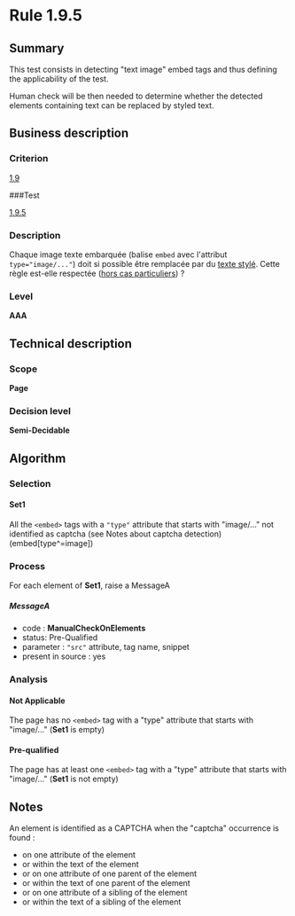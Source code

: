 # Rule 1.9.5

## Summary

This test consists in detecting "text image" embed tags and thus defining the applicability of the test.

Human check will be then needed to determine whether the detected elements containing text can be replaced by styled text.

## Business description

### Criterion

[1.9](http://references.modernisation.gouv.fr/referentiel-technique-0#crit-1-9)

###Test

[1.9.5](http://references.modernisation.gouv.fr/referentiel-technique-0#test-1-9-5)

### Description

Chaque image texte embarqu&eacute;e (balise `embed` avec l'attribut `type="image/..."`) doit si possible &ecirc;tre remplac&eacute;e par du <a href="http://references.modernisation.gouv.fr/referentiel-technique-0#mTexteStyle">texte styl&eacute;</a>. Cette r&egrave;gle est-elle respect&eacute;e (<a href="http://references.modernisation.gouv.fr/referentiel-technique-0#cpCrit19-" title="Cas particuliers pour le crit&egrave;re 1.9">hors cas particuliers</a>) ?

### Level

**AAA**

## Technical description

### Scope

**Page**

### Decision level

**Semi-Decidable**

## Algorithm

### Selection

#### Set1

All the `<embed>` tags with a `"type"` attribute that starts with "image/..."  not identified as captcha (see Notes about captcha detection)  (embed[type^=image])

### Process

For each element of **Set1**, raise a MessageA

##### MessageA 

-    code : **ManualCheckOnElements** 
-    status: Pre-Qualified
-    parameter : `"src"` attribute, tag name, snippet
-    present in source : yes

### Analysis

#### Not Applicable

The page has no `<embed>` tag with a "type" attribute that starts with "image/..." (**Set1** is empty)

#### Pre-qualified

The page has at least one `<embed>` tag with a "type" attribute that starts with "image/..." (**Set1** is not empty)

## Notes

An element is identified as a CAPTCHA when the "captcha" occurrence is found :

- on one attribute of the element
- or within the text of the element
- or on one attribute of one parent of the element
- or within the text of one parent of the element
- or on one attribute of a sibling of the element
- or within the text of a sibling of the element
